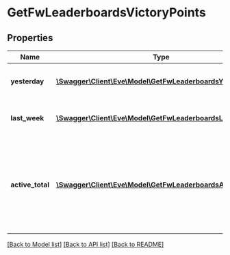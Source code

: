 # GetFwLeaderboardsVictoryPoints

## Properties
Name | Type | Description | Notes
------------ | ------------- | ------------- | -------------
**yesterday** | [**\Swagger\Client\Eve\Model\GetFwLeaderboardsYesterday1[]**](GetFwLeaderboardsYesterday1.md) | Top 4 ranking of factions by victory points in the past day | 
**last_week** | [**\Swagger\Client\Eve\Model\GetFwLeaderboardsLastWeek1[]**](GetFwLeaderboardsLastWeek1.md) | Top 4 ranking of factions by victory points in the past week | 
**active_total** | [**\Swagger\Client\Eve\Model\GetFwLeaderboardsActiveTotal1[]**](GetFwLeaderboardsActiveTotal1.md) | Top 4 ranking of factions active in faction warfare by total victory points. A faction is considered \&quot;active\&quot; if they have participated in faction warfare in the past 14 days. | 

[[Back to Model list]](../README.md#documentation-for-models) [[Back to API list]](../README.md#documentation-for-api-endpoints) [[Back to README]](../README.md)


